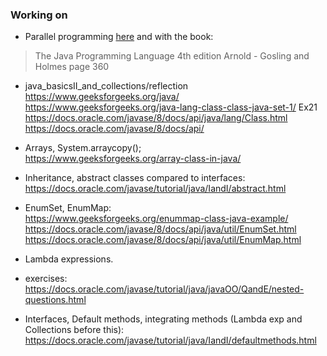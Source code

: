 ### Working on

- Parallel programming [here](https://docs.oracle.com/javase/tutorial/essential/concurrency/simple.html) and with the book:

> The Java Programming Language 4th edition Arnold - Gosling and Holmes page 360

- java_basicsII_and_collections/reflection <br>
https://www.geeksforgeeks.org/java/
https://www.geeksforgeeks.org/java-lang-class-class-java-set-1/ Ex21
https://docs.oracle.com/javase/8/docs/api/java/lang/Class.html
https://docs.oracle.com/javase/8/docs/api/

- Arrays, System.arraycopy(); <br>
https://www.geeksforgeeks.org/array-class-in-java/

- Inheritance, abstract classes compared to interfaces: <br>
https://docs.oracle.com/javase/tutorial/java/IandI/abstract.html

- EnumSet, EnumMap: <br>
https://www.geeksforgeeks.org/enummap-class-java-example/
https://docs.oracle.com/javase/8/docs/api/java/util/EnumSet.html
https://docs.oracle.com/javase/8/docs/api/java/util/EnumMap.html

- Lambda expressions.

- exercises: <br>
https://docs.oracle.com/javase/tutorial/java/javaOO/QandE/nested-questions.html

- Interfaces, Default methods, integrating methods
(Lambda exp and Collections before this):
 https://docs.oracle.com/javase/tutorial/java/IandI/defaultmethods.html
